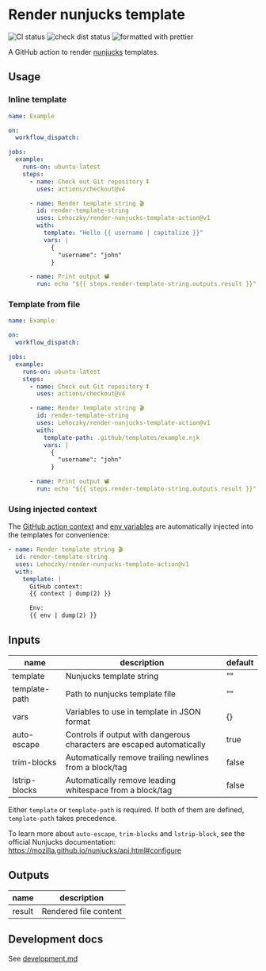 # Render nunjucks template

![CI status](https://github.com/lehoczky/render-nunjucks-template-action/workflows/CI/badge.svg)
![check dist status](https://github.com/lehoczky/render-nunjucks-template-action/workflows/Check%20dist%2F/badge.svg)
![formatted with prettier](https://img.shields.io/badge/code_style-prettier-ff69b4.svg)

A GitHub action to render [nunjucks](https://mozilla.github.io/nunjucks/) templates.

## Usage

### Inline template

```yml
name: Example

on:
  workflow_dispatch:

jobs:
  example:
    runs-on: ubuntu-latest
    steps:
      - name: Check out Git repository ⏬
        uses: actions/checkout@v4

      - name: Render template string 🎬
        id: render-template-string
        uses: Lehoczky/render-nunjucks-template-action@v1
        with:
          template: "Hello {{ username | capitalize }}"
          vars: |
            { 
              "username": "john" 
            }

      - name: Print output 📽
        run: echo "${{ steps.render-template-string.outputs.result }}"
```

### Template from file

```yml
name: Example

on:
  workflow_dispatch:

jobs:
  example:
    runs-on: ubuntu-latest
    steps:
      - name: Check out Git repository ⏬
        uses: actions/checkout@v4

      - name: Render template string 🎬
        id: render-template-string
        uses: Lehoczky/render-nunjucks-template-action@v1
        with:
          template-path: .github/templates/example.njk
          vars: |
            { 
              "username": "john" 
            }

      - name: Print output 📽
        run: echo "${{ steps.render-template-string.outputs.result }}"
```

### Using injected context

The [GitHub action context](https://docs.github.com/en/actions/learn-github-actions/contexts#github-context) and [env variables](https://docs.github.com/en/actions/learn-github-actions/variables#defining-environment-variables-for-a-single-workflow) are automatically injected into the templates for convenience:

```yml
- name: Render template string 🎬
  id: render-template-string
  uses: Lehoczky/render-nunjucks-template-action@v1
  with:
    template: |
      GitHub context:
      {{ context | dump(2) }}

      Env:
      {{ env | dump(2) }}
```

## Inputs

| name          | description                                                            | default |
| ------------- | ---------------------------------------------------------------------- | ------- |
| template      | Nunjucks template string                                               | ""      |
| template-path | Path to nunjucks template file                                         | ""      |
| vars          | Variables to use in template in JSON format                            | {}      |
| auto-escape   | Controls if output with dangerous characters are escaped automatically | true    |
| trim-blocks   | Automatically remove trailing newlines from a block/tag                | false   |
| lstrip-blocks | Automatically remove leading whitespace from a block/tag               | false   |

Either `template` or `template-path` is required. If both of them are defined, `template-path` takes precedence.

To learn more about `auto-escape`, `trim-blocks` and `lstrip-block`, see the official Nunjucks documentation:
<https://mozilla.github.io/nunjucks/api.html#configure>

## Outputs

| name   | description           |
| ------ | --------------------- |
| result | Rendered file content |

## Development docs

See [development.md](docs/development.md)
